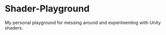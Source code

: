 # Shader-Playground
My personal playground for messing around and experimenting with Unity shaders. 
